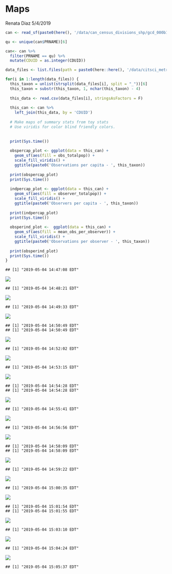 Maps
================
Renata Diaz
5/4/2019

``` r
can <- read_sf(paste0(here(), '/data/can_census_divisions_shp/gcd_000b11a_e.shp'))

qu <- unique(can$PRNAME)[6]

can<- can %>%
  filter(PRNAME == qu) %>%
  mutate(CDUID = as.integer(CDUID))

data_files <- list.files(path = paste0(here::here(), '/data/citsci_metrics'), full.names = T)

for(i in 1:length(data_files)) {
  this_taxon = unlist(strsplit(data_files[i], split = "_"))[6]
  this_taxon = substr(this_taxon, 1, nchar(this_taxon) - 4)
  
  this_data <- read.csv(data_files[i], stringsAsFactors = F)
  
  this_can <- can %>%
    left_join(this_data, by = 'CDUID')
  
  # Make maps of summary stats from toy stats
  # Use viridis for color blind friendly colors.
  
  
  print(Sys.time())
  
  obspercap_plot <- ggplot(data = this_can) +
    geom_sf(aes(fill = obs_totalpop)) +
    scale_fill_viridis() +
    ggtitle(paste0('Observations per capita - ', this_taxon))
  
  print(obspercap_plot)
  print(Sys.time())
  
  indpercap_plot <- ggplot(data = this_can) +
    geom_sf(aes(fill = observer_totalpop)) +
    scale_fill_viridis() +
    ggtitle(paste0('Observers per capita - ', this_taxon))
  
  print(indpercap_plot)
  print(Sys.time())
  
  obsperind_plot <-  ggplot(data = this_can) +
    geom_sf(aes(fill = mean_obs_per_observer)) +
    scale_fill_viridis() +
    ggtitle(paste0('Observations per observer - ', this_taxon))
  
  print(obsperind_plot)
  print(Sys.time())
}
```

    ## [1] "2019-05-04 14:47:08 EDT"

![](all_taxa_maps_files/figure-markdown_github/handle%20data-1.png)

    ## [1] "2019-05-04 14:48:21 EDT"

![](all_taxa_maps_files/figure-markdown_github/handle%20data-2.png)

    ## [1] "2019-05-04 14:49:33 EDT"

![](all_taxa_maps_files/figure-markdown_github/handle%20data-3.png)

    ## [1] "2019-05-04 14:50:49 EDT"
    ## [1] "2019-05-04 14:50:49 EDT"

![](all_taxa_maps_files/figure-markdown_github/handle%20data-4.png)

    ## [1] "2019-05-04 14:52:02 EDT"

![](all_taxa_maps_files/figure-markdown_github/handle%20data-5.png)

    ## [1] "2019-05-04 14:53:15 EDT"

![](all_taxa_maps_files/figure-markdown_github/handle%20data-6.png)

    ## [1] "2019-05-04 14:54:28 EDT"
    ## [1] "2019-05-04 14:54:28 EDT"

![](all_taxa_maps_files/figure-markdown_github/handle%20data-7.png)

    ## [1] "2019-05-04 14:55:41 EDT"

![](all_taxa_maps_files/figure-markdown_github/handle%20data-8.png)

    ## [1] "2019-05-04 14:56:56 EDT"

![](all_taxa_maps_files/figure-markdown_github/handle%20data-9.png)

    ## [1] "2019-05-04 14:58:09 EDT"
    ## [1] "2019-05-04 14:58:09 EDT"

![](all_taxa_maps_files/figure-markdown_github/handle%20data-10.png)

    ## [1] "2019-05-04 14:59:22 EDT"

![](all_taxa_maps_files/figure-markdown_github/handle%20data-11.png)

    ## [1] "2019-05-04 15:00:35 EDT"

![](all_taxa_maps_files/figure-markdown_github/handle%20data-12.png)

    ## [1] "2019-05-04 15:01:54 EDT"
    ## [1] "2019-05-04 15:01:55 EDT"

![](all_taxa_maps_files/figure-markdown_github/handle%20data-13.png)

    ## [1] "2019-05-04 15:03:10 EDT"

![](all_taxa_maps_files/figure-markdown_github/handle%20data-14.png)

    ## [1] "2019-05-04 15:04:24 EDT"

![](all_taxa_maps_files/figure-markdown_github/handle%20data-15.png)

    ## [1] "2019-05-04 15:05:37 EDT"
